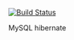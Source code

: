 [![Build Status](https://travis-ci.org/Mikbac/ShopDB-GUI.svg?branch=master)](https://travis-ci.org/Mikbac/ShopDB-GUI)

MySQL
hibernate
